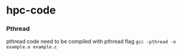 # hpc-code

### Pthread 
 pthread code need to be compiled with pthread flag
 ``` gcc -pthread -o example.o example.c ```
